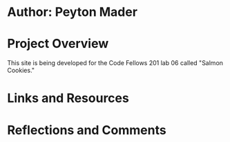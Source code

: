 # Author: Peyton Mader

# Project Overview
This site is being developed for the Code Fellows 201 lab 06 called "Salmon Cookies."

# Links and Resources

# Reflections and Comments
